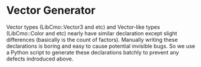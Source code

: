 # Vector Generator

Vector types (LibCmo::Vector3 and etc) and Vector-like types (LibCmo::Color and etc) nearly have similar declaration except slight differences (basically is the count of factors). Manually writing these declarations is boring and easy to cause potential invisible bugs. So we use a Python script to generate these declarations batchly to prevent any defects indroduced above.
